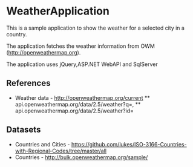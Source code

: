 # WeatherApplication
This is a sample application to show the weather for a selected city in a country.

The application fetches the weather information from OWM (http://openweathermap.org).

The application uses jQuery,ASP.NET WebAPI and SqlServer

## References
* Weather data - http://openweathermap.org/current
	** api.openweathermap.org/data/2.5/weather?q=<city>,<ISO-3166-countrycode>
	** api.openweathermap.org/data/2.5/weather?id=<cityid>

## Datasets
* Countries and Cities - https://github.com/lukes/ISO-3166-Countries-with-Regional-Codes/tree/master/all
* Countries - http://bulk.openweathermap.org/sample/

